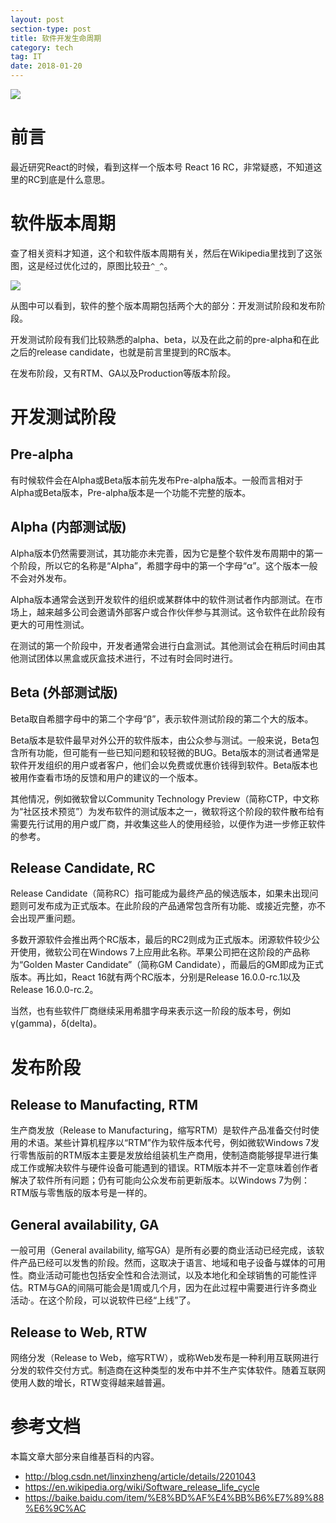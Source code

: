 ```yaml
---
layout: post
section-type: post
title: 软件开发生命周期
category: tech
tag: IT
date: 2018-01-20
---
```

![](https://raw.githubusercontent.com/maplecumt/blogImages/master/introduction-of-software-release-life-cycle/software-release-life-cycle.jpg)
<!-- more -->
# 前言

最近研究React的时候，看到这样一个版本号 React 16 RC，非常疑惑，不知道这里的RC到底是什么意思。

# 软件版本周期

查了相关资料才知道，这个和软件版本周期有关，然后在Wikipedia里找到了这张图，这是经过优化过的，原图比较丑`^_^`。

![](https://raw.githubusercontent.com/maplecumt/blogImages/master/introduction-of-software-release-life-cycle/software-release-life-cycle.png)

从图中可以看到，软件的整个版本周期包括两个大的部分：开发测试阶段和发布阶段。

开发测试阶段有我们比较熟悉的alpha、beta，以及在此之前的pre-alpha和在此之后的release candidate，也就是前言里提到的RC版本。

在发布阶段，又有RTM、GA以及Production等版本阶段。

# 开发测试阶段

## Pre-alpha

有时候软件会在Alpha或Beta版本前先发布Pre-alpha版本。一般而言相对于Alpha或Beta版本，Pre-alpha版本是一个功能不完整的版本。

## Alpha (内部测试版)

Alpha版本仍然需要测试，其功能亦未完善，因为它是整个软件发布周期中的第一个阶段，所以它的名称是“Alpha”，希腊字母中的第一个字母“α”。这个版本一般不会对外发布。

Alpha版本通常会送到开发软件的组织或某群体中的软件测试者作内部测试。在市场上，越来越多公司会邀请外部客户或合作伙伴参与其测试。这令软件在此阶段有更大的可用性测试。

在测试的第一个阶段中，开发者通常会进行白盒测试。其他测试会在稍后时间由其他测试团体以黑盒或灰盒技术进行，不过有时会同时进行。

## Beta (外部测试版)

Beta取自希腊字母中的第二个字母“β”，表示软件测试阶段的第二个大的版本。

Beta版本是软件最早对外公开的软件版本，由公众参与测试。一般来说，Beta包含所有功能，但可能有一些已知问题和较轻微的BUG。Beta版本的测试者通常是软件开发组织的用户或者客户，他们会以免费或优惠价钱得到软件。Beta版本也被用作查看市场的反馈和用户的建议的一个版本。

其他情况，例如微软曾以Community Technology Preview（简称CTP，中文称为“社区技术预览”）为发布软件的测试版本之一，微软将这个阶段的软件散布给有需要先行试用的用户或厂商，并收集这些人的使用经验，以便作为进一步修正软件的参考。


## Release Candidate, RC

Release Candidate（简称RC）指可能成为最终产品的候选版本，如果未出现问题则可发布成为正式版本。在此阶段的产品通常包含所有功能、或接近完整，亦不会出现严重问题。

多数开源软件会推出两个RC版本，最后的RC2则成为正式版本。闭源软件较少公开使用，微软公司在Windows 7上应用此名称。苹果公司把在这阶段的产品称为“Golden Master Candidate”（简称GM Candidate），而最后的GM即成为正式版本。再比如，React 16就有两个RC版本，分别是Release 16.0.0-rc.1以及Release 16.0.0-rc.2。

当然，也有些软件厂商继续采用希腊字母来表示这一阶段的版本号，例如γ(gamma)，δ(delta)。


# 发布阶段

## Release to Manufacting, RTM

生产商发放（Release to Manufacturing，缩写RTM）是软件产品准备交付时使用的术语。某些计算机程序以“RTM”作为软件版本代号，例如微软Windows 7发行零售版前的RTM版本主要是发放给组装机生产商用，使制造商能够提早进行集成工作或解决软件与硬件设备可能遇到的错误。RTM版本并不一定意味着创作者解决了软件所有问题；仍有可能向公众发布前更新版本。以Windows 7为例：RTM版与零售版的版本号是一样的。

## General availability, GA

一般可用（General availability, 缩写GA）是所有必要的商业活动已经完成，该软件产品已经可以发售的阶段。然而，这取决于语言、地域和电子设备与媒体的可用性。商业活动可能也包括安全性和合法测试，以及本地化和全球销售的可能性评估。RTM与GA的间隔可能会是1周或几个月，因为在此过程中需要进行许多商业活动·。在这个阶段，可以说软件已经“上线”了。

## Release to Web, RTW

网络分发（Release to Web，缩写RTW），或称Web发布是一种利用互联网进行分发的软件交付方式。制造商在这种类型的发布中并不生产实体软件。随着互联网使用人数的增长，RTW变得越来越普遍。


# 参考文档

本篇文章大部分来自维基百科的内容。

- http://blog.csdn.net/linxinzheng/article/details/2201043
- https://en.wikipedia.org/wiki/Software_release_life_cycle
- https://baike.baidu.com/item/%E8%BD%AF%E4%BB%B6%E7%89%88%E6%9C%AC
